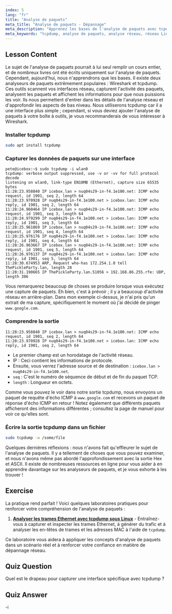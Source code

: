 ```yaml
---
index: 5
lang: "fr"
title: "Analyse de paquets"
meta_title: "Analyse de paquets - Dépannage"
meta_description: "Apprenez les bases de l'analyse de paquets avec tcpdump. Comprenez le trafic réseau, capturez des données et interprétez la sortie avec ce guide Linux pour débutants."
meta_keywords: "tcpdump, analyse de paquets, analyse réseau, réseau Linux, tutoriel débutant, Wireshark, commandes Linux, trafic réseau"
---
```


## Lesson Content

Le sujet de l'analyse de paquets pourrait à lui seul remplir un cours entier, et de nombreux livres ont été écrits uniquement sur l'analyse de paquets. Cependant, aujourd'hui, nous n'apprendrons que les bases. Il existe deux analyseurs de paquets extrêmement populaires : Wireshark et tcpdump. Ces outils scannent vos interfaces réseau, capturent l'activité des paquets, analysent les paquets et affichent les informations pour que nous puissions les voir. Ils nous permettent d'entrer dans les détails de l'analyse réseau et d'approfondir les aspects de bas niveau. Nous utiliserons tcpdump car il a une interface plus simple ; cependant, si vous deviez ajouter l'analyse de paquets à votre boîte à outils, je vous recommanderais de vous intéresser à Wireshark.

### Installer tcpdump

```bash
sudo apt install tcpdump
```

### Capturer les données de paquets sur une interface

```plaintext
pete@icebox:~$ sudo tcpdump -i wlan0
tcpdump: verbose output suppressed, use -v or -vv for full protocol decode
listening on wlan0, link-type EN10MB (Ethernet), capture size 65535 bytes
11:28:23.958840 IP icebox.lan > nuq04s29-in-f4.1e100.net: ICMP echo request, id 1901, seq 2, length 64
11:28:23.970928 IP nuq04s29-in-f4.1e100.net > icebox.lan: ICMP echo reply, id 1901, seq 2, length 64
11:28:24.960464 IP icebox.lan > nuq04s29-in-f4.1e100.net: ICMP echo request, id 1901, seq 3, length 64
11:28:24.979299 IP nuq04s29-in-f4.1e100.net > icebox.lan: ICMP echo reply, id 1901, seq 3, length 64
11:28:25.961869 IP icebox.lan > nuq04s29-in-f4.1e100.net: ICMP echo request, id 1901, seq 4, length 64
11:28:25.976176 IP nuq04s29-in-f4.1e100.net > icebox.lan: ICMP echo reply, id 1901, seq 4, length 64
11:28:26.963667 IP icebox.lan > nuq04s29-in-f4.1e100.net: ICMP echo request, id 1901, seq 5, length 64
11:28:26.976137 IP nuq04s29-in-f4.1e100.net > icebox.lan: ICMP echo reply, id 1901, seq 5, length 64
11:28:30.674953 ARP, Request who-has 172.254.1.0 tell ThePickleParty.lan, length 28
11:28:31.190665 IP ThePickleParty.lan.51056 > 192.168.86.255.rfe: UDP, length 306
```

Vous remarquerez beaucoup de choses se produire lorsque vous exécutez une capture de paquets. Eh bien, c'est à prévoir ; il y a beaucoup d'activité réseau en arrière-plan. Dans mon exemple ci-dessus, je n'ai pris qu'un extrait de ma capture, spécifiquement le moment où j'ai décidé de pinger `www.google.com`.

### Comprendre la sortie

```plaintext
11:28:23.958840 IP icebox.lan > nuq04s29-in-f4.1e100.net: ICMP echo request, id 1901, seq 2, length 64
11:28:23.970928 IP nuq04s29-in-f4.1e100.net > icebox.lan: ICMP echo reply, id 1901, seq 2, length 64
```

- Le premier champ est un horodatage de l'activité réseau.
- IP : Ceci contient les informations de protocole.
- Ensuite, vous verrez l'adresse source et de destination : `icebox.lan > nuq04s29-in-f4.1e100.net`.
- `seq` : C'est le numéro de séquence de début et de fin du paquet TCP.
- `length` : Longueur en octets.

Comme vous pouvez le voir dans notre sortie tcpdump, nous envoyons un paquet de requête d'écho ICMP à `www.google.com` et recevons un paquet de réponse d'écho ICMP en retour ! Notez également que différents paquets afficheront des informations différentes ; consultez la page de manuel pour voir ce qu'elles sont.

### Écrire la sortie tcpdump dans un fichier

```bash
sudo tcpdump -w /some/file
```

Quelques dernières réflexions : nous n'avons fait qu'effleurer le sujet de l'analyse de paquets. Il y a tellement de choses que vous pouvez examiner, et nous n'avons même pas abordé l'approfondissement avec la sortie Hex et ASCII. Il existe de nombreuses ressources en ligne pour vous aider à en apprendre davantage sur les analyseurs de paquets, et je vous exhorte à les trouver !

## Exercise

La pratique rend parfait ! Voici quelques laboratoires pratiques pour renforcer votre compréhension de l'analyse de paquets :

1. **[Analyser les trames Ethernet avec tcpdump sous Linux](https://labex.io/fr/labs/linux-analyze-ethernet-frames-with-tcpdump-in-linux-592765)** - Entraînez-vous à capturer et inspecter les trames Ethernet, à générer du trafic et à analyser les en-têtes de trames et les adresses MAC à l'aide de `tcpdump`.

Ce laboratoire vous aidera à appliquer les concepts d'analyse de paquets dans un scénario réel et à renforcer votre confiance en matière de dépannage réseau.

## Quiz Question

Quel est le drapeau pour capturer une interface spécifique avec tcpdump ?

## Quiz Answer

-i
